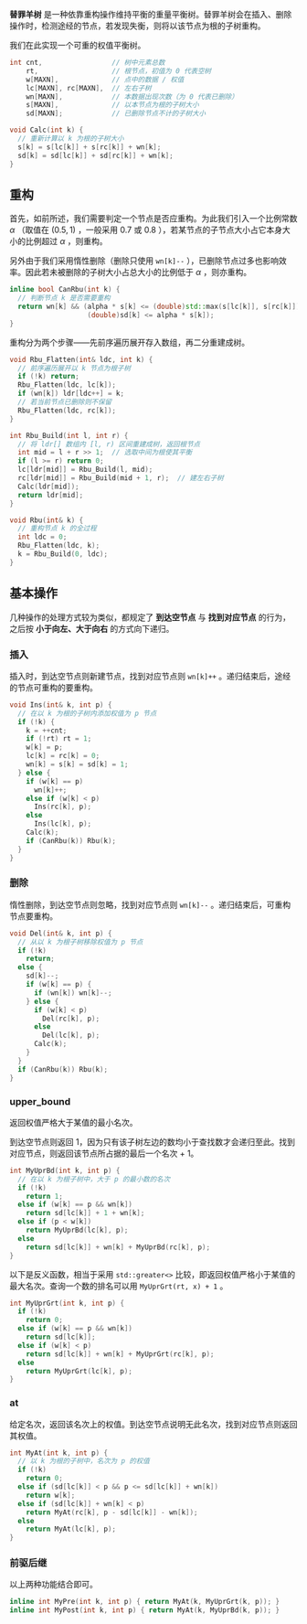  **替罪羊树** 是一种依靠重构操作维持平衡的重量平衡树。替罪羊树会在插入、删除操作时，检测途经的节点，若发现失衡，则将以该节点为根的子树重构。

我们在此实现一个可重的权值平衡树。

```cpp
int cnt,                 // 树中元素总数
    rt,                  // 根节点，初值为 0 代表空树
    w[MAXN],             // 点中的数据 / 权值
    lc[MAXN], rc[MAXN],  // 左右子树
    wn[MAXN],            // 本数据出现次数（为 0 代表已删除）
    s[MAXN],             // 以本节点为根的子树大小
    sd[MAXN];            // 已删除节点不计的子树大小

void Calc(int k) {
  // 重新计算以 k 为根的子树大小
  s[k] = s[lc[k]] + s[rc[k]] + wn[k];
  sd[k] = sd[lc[k]] + sd[rc[k]] + wn[k];
}
```

## 重构

首先，如前所述，我们需要判定一个节点是否应重构。为此我们引入一个比例常数 $\alpha$ （取值在 $(0.5,1)$ ，一般采用 $0.7$ 或 $0.8$ ），若某节点的子节点大小占它本身大小的比例超过 $\alpha$ ，则重构。

另外由于我们采用惰性删除（删除只使用 `wn[k]--` ），已删除节点过多也影响效率。因此若未被删除的子树大小占总大小的比例低于 $\alpha$ ，则亦重构。

```cpp
inline bool CanRbu(int k) {
  // 判断节点 k 是否需要重构
  return wn[k] && (alpha * s[k] <= (double)std::max(s[lc[k]], s[rc[k]]) ||
                   (double)sd[k] <= alpha * s[k]);
}
```

重构分为两个步骤——先前序遍历展开存入数组，再二分重建成树。

```cpp
void Rbu_Flatten(int& ldc, int k) {
  // 前序遍历展开以 k 节点为根子树
  if (!k) return;
  Rbu_Flatten(ldc, lc[k]);
  if (wn[k]) ldr[ldc++] = k;
  // 若当前节点已删除则不保留
  Rbu_Flatten(ldc, rc[k]);
}

int Rbu_Build(int l, int r) {
  // 将 ldr[] 数组内 [l, r) 区间重建成树，返回根节点
  int mid = l + r >> 1;  // 选取中间为根使其平衡
  if (l >= r) return 0;
  lc[ldr[mid]] = Rbu_Build(l, mid);
  rc[ldr[mid]] = Rbu_Build(mid + 1, r);  // 建左右子树
  Calc(ldr[mid]);
  return ldr[mid];
}

void Rbu(int& k) {
  // 重构节点 k 的全过程
  int ldc = 0;
  Rbu_Flatten(ldc, k);
  k = Rbu_Build(0, ldc);
}
```

## 基本操作

几种操作的处理方式较为类似，都规定了 **到达空节点** 与 **找到对应节点** 的行为，之后按 **小于向左、大于向右** 的方式向下递归。

### 插入

插入时，到达空节点则新建节点，找到对应节点则 `wn[k]++` 。递归结束后，途经的节点可重构的要重构。

```cpp
void Ins(int& k, int p) {
  // 在以 k 为根的子树内添加权值为 p 节点
  if (!k) {
    k = ++cnt;
    if (!rt) rt = 1;
    w[k] = p;
    lc[k] = rc[k] = 0;
    wn[k] = s[k] = sd[k] = 1;
  } else {
    if (w[k] == p)
      wn[k]++;
    else if (w[k] < p)
      Ins(rc[k], p);
    else
      Ins(lc[k], p);
    Calc(k);
    if (CanRbu(k)) Rbu(k);
  }
}
```

### 删除

惰性删除，到达空节点则忽略，找到对应节点则 `wn[k]--` 。递归结束后，可重构节点要重构。

```cpp
void Del(int& k, int p) {
  // 从以 k 为根子树移除权值为 p 节点
  if (!k)
    return;
  else {
    sd[k]--;
    if (w[k] == p) {
      if (wn[k]) wn[k]--;
    } else {
      if (w[k] < p)
        Del(rc[k], p);
      else
        Del(lc[k], p);
      Calc(k);
    }
  }
  if (CanRbu(k)) Rbu(k);
}
```

### upper_bound

返回权值严格大于某值的最小名次。

到达空节点则返回 1，因为只有该子树左边的数均小于查找数才会递归至此。找到对应节点，则返回该节点所占据的最后一个名次 + 1。

```cpp
int MyUprBd(int k, int p) {
  // 在以 k 为根子树中，大于 p 的最小数的名次
  if (!k)
    return 1;
  else if (w[k] == p && wn[k])
    return sd[lc[k]] + 1 + wn[k];
  else if (p < w[k])
    return MyUprBd(lc[k], p);
  else
    return sd[lc[k]] + wn[k] + MyUprBd(rc[k], p);
}
```

以下是反义函数，相当于采用 `std::greater<>` 比较，即返回权值严格小于某值的最大名次。查询一个数的排名可以用 `MyUprGrt(rt, x) + 1` 。

```cpp
int MyUprGrt(int k, int p) {
  if (!k)
    return 0;
  else if (w[k] == p && wn[k])
    return sd[lc[k]];
  else if (w[k] < p)
    return sd[lc[k]] + wn[k] + MyUprGrt(rc[k], p);
  else
    return MyUprGrt(lc[k], p);
}
```

### at

给定名次，返回该名次上的权值。到达空节点说明无此名次，找到对应节点则返回其权值。

```cpp
int MyAt(int k, int p) {
  // 以 k 为根的子树中，名次为 p 的权值
  if (!k)
    return 0;
  else if (sd[lc[k]] < p && p <= sd[lc[k]] + wn[k])
    return w[k];
  else if (sd[lc[k]] + wn[k] < p)
    return MyAt(rc[k], p - sd[lc[k]] - wn[k]);
  else
    return MyAt(lc[k], p);
}
```

### 前驱后继

以上两种功能结合即可。

```cpp
inline int MyPre(int k, int p) { return MyAt(k, MyUprGrt(k, p)); }
inline int MyPost(int k, int p) { return MyAt(k, MyUprBd(k, p)); }
```
